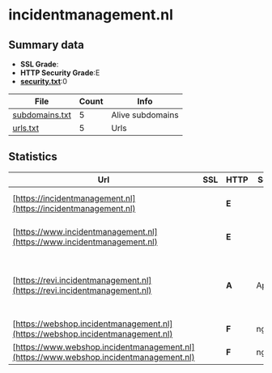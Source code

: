

# incidentmanagement.nl
## Summary data


 - **SSL Grade**:
 - **HTTP Security Grade**:E
 - **[security.txt](https://www.digitaleoverheid.nl/nieuws/standaard-security-txt-nu-verplicht-voor-overheid/)**:0


| File       | Count | Info |
|------------|-------|------|
|[subdomains.txt](/data/incidentmanagement.nl/subdomains.txt)|5|Alive subdomains|
|[urls.txt](/data/incidentmanagement.nl/urls.txt)|5|Urls|


## Statistics


| Url | SSL | HTTP | Server | Cookie | HSTS | CORS | CTO | CSP | XFO | XXP | RP |FP| Tech |Title |
|--------|-------|-------|------|------|------|------|------|------|------|------|------|------|------|------|
|[https://incidentmanagement.nl](https://incidentmanagement.nl)| | **E**|| | | | | | | | :white_check_mark: | |HSTS Microsoft ASP.NET|405 Method not a...|
|[https://www.incidentmanagement.nl](https://www.incidentmanagement.nl)| | **E**|| | | | | | | | :white_check_mark: | |HSTS Microsoft ASP.NET|Object moved|
|[https://revi.incidentmanagement.nl](https://revi.incidentmanagement.nl)| | **A**|Apache| |:white_check_mark: | | | | :white_check_mark: | :white_check_mark: | :white_check_mark: | |Apache HTTP Server HSTS Moodle PHP|Doorverwijspagin...|
|[https://webshop.incidentmanagement.nl](https://webshop.incidentmanagement.nl)| | **F**|nginx| | | | | | | | :white_check_mark: | |Nginx||
|[https://www.webshop.incidentmanagement.nl](https://www.webshop.incidentmanagement.nl)| | **F**|nginx| | | | | | | | :white_check_mark: | |Nginx||


